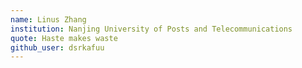 ```yaml
---
name: Linus Zhang
institution: Nanjing University of Posts and Telecommunications
quote: Haste makes waste
github_user: dsrkafuu
---
```

